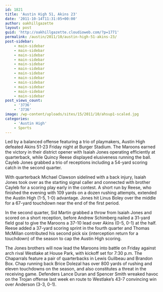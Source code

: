```yaml
---
id: 1821
title: 'Austin High 51, Akins 23'
date: '2011-10-14T11:31:05+00:00'
author: oakhillgazette
layout: post
guid: 'http://oakhillgazette.cloudioweb.com/?p=1771'
permalink: /austin/2011/10/austin-high-51-akins-23/
post-sidebar:
    - main-sidebar
    - main-sidebar
    - main-sidebar
    - main-sidebar
    - main-sidebar
    - main-sidebar
    - main-sidebar
    - main-sidebar
    - main-sidebar
    - main-sidebar
    - main-sidebar
    - main-sidebar
post_views_count:
    - '3736'
    - '3736'
image: /wp-content/uploads/sites/15/2011/10/ahsup1-scaled.jpg
categories:
    - 'Austin High'
    - Sports
---
```


Led by a balanced offense featuring a trio of playmakers, Austin High defeated Akins 51-23 Friday night at Burger Stadium. The Maroons earned the victory in their district opener with Isaiah Jones operating efficiently at quarterback, while Quincy Reese displayed elusiveness running the ball. Cayleb Jones grabbed a trio of receptions including a 54-yard scoring catch in the second quarter.

With quarterback Michael Clawson sidelined with a back injury, Isaiah Jones took over as the starting signal caller and connected with brother Cayleb for a scoring play early in the contest. A short run by Reese, who finished the evening with 109 yards on a dozen rushing attempts, extended the Austin High (1-5, 1-0) advantage. Jones hit Linus Boley over the middle for a 67-yard touchdown near the end of the first period.

In the second quarter, Sid Martin grabbed a throw from Isaiah Jones and scored on a short reception, before Andrew Schimberg nailed a 31-yard field goal to give the Maroons a 37-10 lead over Akins (0-5, 0-1) at the half. Reese added a 37-yard scoring sprint in the fourth quarter and Thomas McMillan contributed his second pick six (interception return for a touchdown) of the season to cap the Austin High scoring.

The Jones brothers will now lead the Maroons into battle on Friday against arch rival Westlake at House Park, with kickoff set for 7:30 p.m. The Chaparrals feature a pair of quarterbacks in Lewis Guilbeau and Brandon Box. Chap running back Brice Dolezal has over 800 yards of rushing and eleven touchdowns on the season, and also constitutes a threat in the receiving game. Defenders Lance Duran and Spencer Smith wreaked havoc on the Trojan offense last week en route to Westlake’s 43-7 convincing win over Anderson (3-3, 0-1).